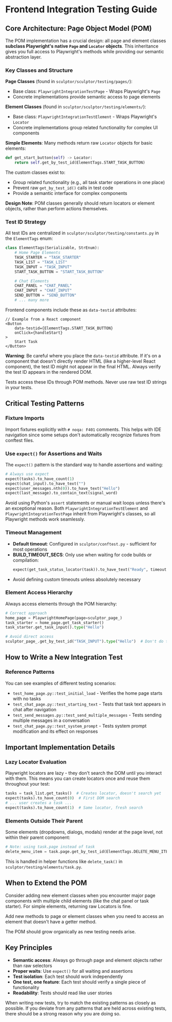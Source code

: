 # Frontend Integration Testing Guide

## Core Architecture: Page Object Model (POM)

The POM implementation has a crucial design: all page and element classes **subclass Playwright's native `Page` and `Locator` objects**. This inheritance gives you full access to Playwright's methods while providing our semantic abstraction layer.

### Key Classes and Structure

**Page Classes** (found in `sculptor/sculptor/testing/pages/`):
- Base class: `PlaywrightIntegrationTestPage` - Wraps Playwright's `Page`
- Concrete implementations provide semantic access to page elements

**Element Classes** (found in `sculptor/sculptor/testing/elements/`):
- Base class: `PlaywrightIntegrationTestElement` - Wraps Playwright's `Locator`
- Concrete implementations group related functionality for complex UI components

**Simple Elements**: Many methods return raw `Locator` objects for basic elements:
```python
def get_start_button(self) -> Locator:
    return self.get_by_test_id(ElementTags.START_TASK_BUTTON)
```

The custom classes exist to:
- Group related functionality (e.g., all task starter operations in one place)
- Prevent raw `get_by_test_id()` calls in test code
- Provide a semantic interface for complex components

**Design Note**: POM classes generally should return locators or element objects, rather than perform actions themselves.

### Test ID Strategy

All test IDs are centralized in `sculptor/sculptor/testing/constants.py` in the `ElementTags` enum:

```python
class ElementTags(Serializable, StrEnum):
    # Home Page Elements
    TASK_STARTER = "TASK_STARTER"
    TASK_LIST = "TASK_LIST"
    TASK_INPUT = "TASK_INPUT"
    START_TASK_BUTTON = "START_TASK_BUTTON"

    # Chat Elements
    CHAT_PANEL = "CHAT_PANEL"
    CHAT_INPUT = "CHAT_INPUT"
    SEND_BUTTON = "SEND_BUTTON"
    # ... many more
```

Frontend components include these as `data-testid` attributes:
```tsx
// Example from a React component
<Button
    data-testid={ElementTags.START_TASK_BUTTON}
    onClick={handleStart}
>
    Start Task
</Button>
```

**Warning**: Be careful where you place the `data-testid` attribute. If it's on a component that doesn't directly render HTML (like a higher-level React component), the test ID might not appear in the final HTML. Always verify the test ID appears in the rendered DOM.

Tests access these IDs through POM methods. Never use raw test ID strings in your tests.

## Critical Testing Patterns

### Fixture Imports

Import fixtures explicitly with `# noqa: F401` comments. This helps with IDE navigation since some setups don't automatically recognize fixtures from conftest files.

### Use `expect()` for Assertions and Waits

The `expect()` pattern is the standard way to handle assertions and waiting:

```python
# Always use expect
expect(tasks).to_have_count(1)
expect(chat_input).to_have_text("")
expect(user_messages.nth(0)).to_have_text("Hello")
expect(last_message).to_contain_text(signal_word)
```

Avoid using Python's `assert` statements or manual wait loops unless there's an exceptional reason. Both `PlaywrightIntegrationTestElement` and `PlaywrightIntegrationTestPage` inherit from Playwright's classes, so all Playwright methods work seamlessly.

### Timeout Management

- **Default timeout**: Configured in `sculptor/conftest.py` - sufficient for most operations
- **BUILD_TIMEOUT_SECS**: Only use when waiting for code builds or compilation:
  ```python
  expect(get_task_status_locator(task)).to_have_text("Ready", timeout=BUILD_TIMEOUT_SECS * 1000)
  ```
- Avoid defining custom timeouts unless absolutely necessary

### Element Access Hierarchy

Always access elements through the POM hierarchy:
```python
# Correct approach
home_page = PlaywrightHomePage(page=sculptor_page_)
task_starter = home_page.get_task_starter()
task_starter.get_task_input().type("Hello")

# Avoid direct access
sculptor_page_.get_by_test_id("TASK_INPUT").type("Hello")  # Don't do this
```

## How to Write a New Integration Test

### Reference Patterns

You can see examples of different testing scenarios:
- `test_home_page.py::test_initial_load` - Verifies the home page starts with no tasks
- `test_chat_page.py::test_starting_text` - Tests that task text appears in chat after navigation
- `test_send_messages.py::test_send_multiple_messages` - Tests sending multiple messages in a conversation
- `test_chat_page.py::test_system_prompt` - Tests system prompt modification and its effect on responses

## Important Implementation Details

### Lazy Locator Evaluation

Playwright locators are lazy - they don't search the DOM until you interact with them. This means you can create locators once and reuse them throughout your test:

```python
tasks = task_list.get_tasks()  # Creates locator, doesn't search yet
expect(tasks).to_have_count(0)  # First DOM search
# ... user creates a task ...
expect(tasks).to_have_count(1)  # Same locator, fresh search
```

### Elements Outside Their Parent

Some elements (dropdowns, dialogs, modals) render at the page level, not within their parent component:
```python
# Note: using task.page instead of task
delete_menu_item = task.page.get_by_test_id(ElementTags.DELETE_MENU_ITEM)
```

This is handled in helper functions like `delete_task()` in `sculptor/testing/elements/task.py`.

## When to Extend the POM

Consider adding new element classes when you encounter major page components with multiple child elements (like the chat panel or task starter). For simple elements, returning raw Locators is fine.

Add new methods to page or element classes when you need to access an element that doesn't have a getter method.

The POM should grow organically as new testing needs arise.

## Key Principles

- **Semantic access**: Always go through page and element objects rather than raw selectors
- **Proper waits**: Use `expect()` for all waiting and assertions
- **Test isolation**: Each test should work independently
- **One test, one feature**: Each test should verify a single piece of functionality
- **Readability**: Tests should read like user stories

When writing new tests, try to match the existing patterns as closely as possible. If you deviate from any patterns that are held across existing tests, there should be a strong reason why you are doing so.
